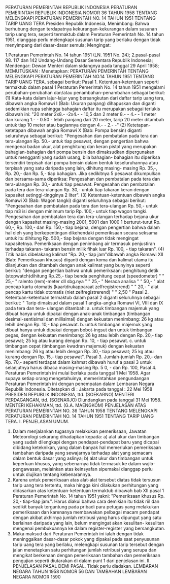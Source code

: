  PERATURAN PEMERINTAH REPUBLIK INDONESIA PERATURAN PEMERINTAH REPUBLIK INDONESIA NOMOR 36 TAHUN 1958 TENTANG MELENGKAPI PERATURAN PEMERINTAH NO. 14 TAHUN 1951 TENTANG TARIP UANG TERA Presiden Republik Indonesia,
Menimbang:
 Bahwa berhubung dengan terdapatnya kekurangan-kekurangan dalam susunan tarip uang tera, seperti termaktub dalam Peraturan Pemerintah No. 14 tahun 1951, dianggap perlu melengkapi susunan tarip yang berlaku dengan tidak menyimpang dari dasar-dasar semula;
Mengingat:

1.Peraturan Pemerintah No. 14 tahun 1951 (LN. 1951 No. 24);
2.pasal-pasal 98. 117 dan 142 Undang-Undang Dasar Sementara Republik Indonesia; Mendengar: Dewan Menteri dalam sidangnya pada tanggal 29 April 1958;
MEMUTUSKAN :
 Menetapkan: PERATURAN PEMERINTAH TENTANG MELENGKAPI PERATURAN PEMERINTAH NO.14 TAHUN 1951 TENTANG TARIP UANG TERA. sebagai berikut: Pasal 1. Ketentuan-ketentuan seperti termaktub dalam pasal 1 Peraturan Pemerintah No. 14 tahun 1951 mengalami perubahan-perubahan dan/atau penambahan-penambahan sebagai berikut:
(1) Kata-kata dalam lajur-lajur yang bersangkutan dari daftar tarip uang tera, dibawah angka Romawi I (Bab: Ukuran panjang) dihapuskan dan diganti sedemikian rupa sehingga bahagian daftar itu merupakan sebagai terlukis dibawah ini: "20 meter 2x8.- -2x4.- - 10,5 dan 2 meter 8.- - 4.- - 1 meter dan kurang 1.- - 0.50 - lebih panjang dari 20 meter, tarip 20 meter ditambah untuk tiap 10 meter atau bagiannya dengan 4.- - 2.- -" (2) Ketetapan-ketetapan dibawah angka Romawi X (Bab: Pompa bensin) diganti seluruhnya sebagai berikut: "Pengesahan dan pembatalan pada tera dan tera-ulangan Rp. 50.- untuk tiap pesawat, dengan pengertian bahwa mengenai badan ukur, alat penghitung dan keran pistol yang merupakan bahagian-bahagian dari pompa bensin dan dimaksudkan dipergunakan untuk mengganti yang sudah usang, bila bahagian- bahagian itu diperiksa tersendiri terpisah dari pompa bensin dalam bentuk keseluruhannya atau terpisah yang satu daripada yang lain, dihitung masing- masing Rp. 35,-, Rp. 20,- dan Rp. 5,- tiap bahagian. Jika sedikitnya 5 pesawat dikumpulkan dan bersama-sama diperiksa: Pengesahan dan pembatalan pada tera dan tera-ulangan Rp. 30,- untuk tiap pesawat. Pengesahan dan pembatalan pada tera dan tera-ulangan Rp. 30,- untuk tiap takaran keran dengan kapasitet setinggi-tingginya 2 liter".
(3) Ketentuan-ketentuan dibawah angka Romawi XI (Bab: Wagon tangki) diganti seluruhnya sebagai berikut: "Pengesahan dan pembatalan pada tera dan tera-ulangan Rp. 50,- untuk tiap m3 isi dengan minimum tarip Rp. 100,- untuk tiap wagon tangki. Pengesahan dan pembatalan tera dan tera-ulangan terhadap bejana ukur dengan kapasitet masing-masing 2001, 5001 dan 1000 1 berturut-turut Rp. 60,-, Rp. 100,- dan Rp. 150,- tiap bejana, dengan pengertian bahwa dalam hal oleh yang berkepentingan dikehendaki pemeriksaan secara seksama untuk itu dihitung Rp. 500,- tiap bejana dengan tidak mengingat kapasitetnya. Pemeriksaan dengan penimbang air termasuk penjustiran terhadap takaran- takaran bensin milik fihak luar Rp. 100, - tiap takaran".
(4) Titik habis dibelakang kalimat "Rp. 20,- tiap jam"dibawah angka Romawi XII (Bab: Pemeriksaan khusus) diganti dengan koma dan kalimat utama itu dilanjutkan dan ditambah dengan anak kalimat yang bunyinya seperti berikut: "dengan pengertian bahwa untuk pemeriksaan: penghitung detik (stopwatch)dihitung Rp.25,- tiap benda penghitung cepat (speedometer) " " 25,- " ralento (rem)-meter dll sbg.nya " " 25,- " Neraca analisa " " 50,- " alat pencap kartu otomatis (kaartdrukapparaat zelfregistrerend) " " 20,- " alat pencap kartu tidak otomatis (niet zelfregistrerend) " " 2,50 " Pasal 2. Ketentuan-ketentuan termaktub dalam pasal 2 diganti seluruhnya sebagai berikut: " Tarip dimaksud dalam pasal 1 angka-angka Romawi VI, VIII dan IX pada tera dan tera- ulangan ditambah:
a. untuk timbangan majemuk yang dibuat hanya untuk dipakai dengan anak-anak timbangan (timbangan desimal-sentisimal dan millisimal) dengan kekuatan menimbang: 26 kg atau lebih dengan Rp. 10,- tiap pesawat.
b. untuk timbangan majemuk yang dibuat hanya untuk dipakai dengan bobot-ingsut dan untuk timbangan pegas, dengan kekuatan menimbang: 26 kg atau lebih dengan Rp. 20,- tiap pesawat; 25 kg atau kurang dengan Rp. 10, - tiap pesawat.
c. untuk timbangan cepat (timbangan kwadran majemuk) dengan kekuatan menimbang: 26 kg atau lebih dengan Rp. 30,- tiap pesawat; 25 kg atau kurang dengan Rp. 15,- tiap pesawat". Pasal 3. Jumlah-jumlah Rp. 20,- dan Rp. 70,- seperti terdapat dalam kahmat dibawah huruf a pasal 3 untuk selanjutnya harus dibaca masing-masing Rp. 5 0, - dan Rp. 100, Pasal 4. Peraturan Pemerintah ini mulai berlaku pada tanggal 1 Mei 1958. Agar supaya setiap orang mengetahuinya, memerintahkan pengundangan Peraturan Pemerintah ini dengan penempatan dalam Lembaran Negara Republik Indonesia. Ditetapkan di : Jakarta pada tanggal : 22 Mei 1958 PRESIDEN REPUBLIK INDONESIA, ttd. (SOEKARNO) MENTERI PERDAGANGAN, ttd. (SOENARJO) Diundangkan pada tanggal 31 Mei 1958. MENTERI KEHAKIMAN, ttd. (G.A. MAENGKOM) PENJELASAN ATAS PERATURAN PEMERINTAH NO. 36 TAHUN 1958 TENTANG MELENGKAPI PERATURAN PEMERINTAH NO. 14 TAHUN 1951 TENTANG TARIP UANG TERA. I. PENJELASAN UMUM.
1. Dalam menjalankan tugasnya melakukan pemeriksaan, Jawatan Meteorologi sekarang dihadapkan kepada: a) alat ukur dan timbangan yang sudah dilengkapi dengan pendapat-pendapat baru yang dicapai dibidang keteknikan, yang dalam banyak hal memerlukan pemeriksaan tambahan daripada yang sewajarnya terhadap alat yang semacam dalam bentuk dasar yang aslinya; b) alat ukur dan timbangan untuk keperluan khusus, yang sebenarnya tidak termasuk ke dalam wajib-pengawasan, melainkan atas keinsyafan sipemakai dianggap perlu untuk diujikan tentang kebenarannya.
2. Karena untuk pemeriksaan atas alat-alat tersebut diatas tidak tersusun tarip uang tera tertentu, maka hingga kini dilakukan perhitungan yang didasarkan atas ketentuan-ketentuan termaktub dibawah bab XII pasal 1 Peraturan Pemerintah No. 14 tahun 1951 yakni: "Pemeriksaan khusus Rp. 20,- tiap-tiap jam.". Harus diakui bahwa cara demikian itu tidak riil dan sedikit banyak tergantung pada pribadi para petugas yang melakukan pemeriksaan dan karenanya membawakan pelbagai macam pendapat dengan akibat akhirnya jumlah retribusi yang harus dipungut yang satu berlainan daripada yang lain, belum mengingat akan kesulitan- kesulitan mengenai pembukuannya ke dalam register-register yang bersangkutan.
3. Maka maksud dari Peraturan Pemerintah ini ialah dengan tidak meninggalkan dasar-dasar pokok yang dipakai pada saat penyusunan tarip uang tera yang berlaku, melengkapi susunan tarip tersebut dengan jalan menetapkan satu perhitungan jumlah retribusi yang serupa dan mengikat berkenaan dengan pemeriksaan tambahan dan pemeriksaan pengujian seperti diutarakan di dalam punt 1 dari penjelasan ini. II. PENJELASAN PASAL DEMI PASAL. Tidak perlu diadakan. LEMBARAN NEGARA TAHUN 1958 NOMOR 56 DAN TAMBAHAN LEMBARAN NEGARA NOMOR 1590